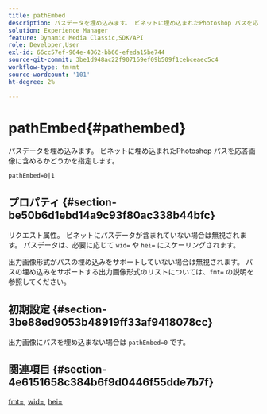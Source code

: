 ```yaml
---
title: pathEmbed
description: パスデータを埋め込みます。 ビネットに埋め込まれたPhotoshop パスを応答画像に含めるかどうかを指定します。
solution: Experience Manager
feature: Dynamic Media Classic,SDK/API
role: Developer,User
exl-id: 66cc57ef-964e-4062-bb66-efeda15be744
source-git-commit: 3be1d948ac22f907169ef09b509f1cebceaec5c4
workflow-type: tm+mt
source-wordcount: '101'
ht-degree: 2%

---
```


# pathEmbed{#pathembed}

パスデータを埋め込みます。 ビネットに埋め込まれたPhotoshop パスを応答画像に含めるかどうかを指定します。

`pathEmbed=0|1`

## プロパティ {#section-be50b6d1ebd14a9c93f80ac338b44bfc}

リクエスト属性。 ビネットにパスデータが含まれていない場合は無視されます。 パスデータは、必要に応じて `wid=` や `hei=` にスケーリングされます。

出力画像形式がパスの埋め込みをサポートしていない場合は無視されます。 パスの埋め込みをサポートする出力画像形式のリストについては、`fmt=` の説明を参照してください。

## 初期設定 {#section-3be88ed9053b48919ff33af9418078cc}

出力画像にパスを埋め込まない場合は `pathEmbed=0` です。

## 関連項目 {#section-4e6151658c384b6f9d0446f55dde7b7f}

[fmt=](../../../../../ir-api/http-protocol/image-rendering-api-ref/c-ir-http-protocol-ref/c-ir-http-protocol-command-reference/r-ir-fmt.md#reference-4c743f67d56b47c5b774fcc900ff758c), [wid=](../../../../../ir-api/http-protocol/image-rendering-api-ref/c-ir-http-protocol-ref/c-ir-http-protocol-command-reference/r-ir-wid.md#reference-b7e691b0624941168c94b2749ae233ec), [hei=](../../../../../ir-api/http-protocol/image-rendering-api-ref/c-ir-http-protocol-ref/c-ir-http-protocol-command-reference/r-ir-hei.md#reference-1c08f60365a94417a39867c09cac5478)

